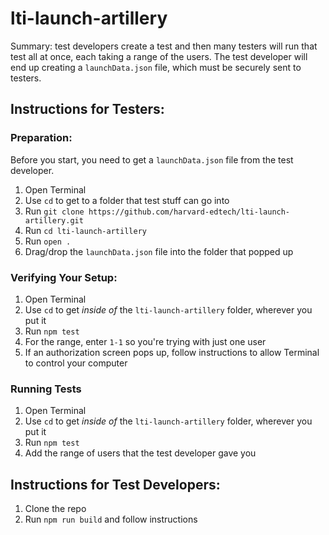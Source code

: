 # lti-launch-artillery

Summary: test developers create a test and then many testers will run that test all at once, each taking a range of the users. The test developer will end up creating a `launchData.json` file, which must be securely sent to testers.

## Instructions for Testers:

### Preparation:

Before you start, you need to get a `launchData.json` file from the test developer.

1. Open Terminal
2. Use `cd` to get to a folder that test stuff can go into
3. Run `git clone https://github.com/harvard-edtech/lti-launch-artillery.git`
4. Run `cd lti-launch-artillery`
5. Run `open .`
6. Drag/drop the `launchData.json` file into the folder that popped up

### Verifying Your Setup:

1. Open Terminal
2. Use `cd` to get _inside of_ the `lti-launch-artillery` folder, wherever you put it
3. Run `npm test`
4. For the range, enter `1-1` so you're trying with just one user
5. If an authorization screen pops up, follow instructions to allow Terminal to control your computer

### Running Tests

1. Open Terminal
2. Use `cd` to get _inside of_ the `lti-launch-artillery` folder, wherever you put it
3. Run `npm test`
4. Add the range of users that the test developer gave you

## Instructions for Test Developers:

1. Clone the repo
2. Run `npm run build` and follow instructions
